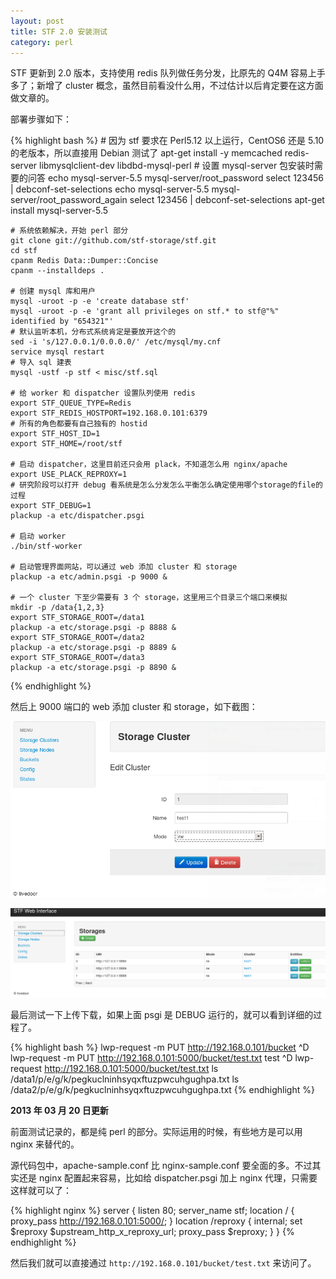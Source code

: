 ```yaml
---
layout: post
title: STF 2.0 安装测试
category: perl
---
```

STF 更新到 2.0 版本，支持使用 redis 队列做任务分发，比原先的 Q4M 容易上手多了；新增了 cluster 概念，虽然目前看没什么用，不过估计以后肯定要在这方面做文章的。

部署步骤如下：

{% highlight bash %}
    # 因为 stf 要求在 Perl5.12 以上运行，CentOS6 还是 5.10 的老版本，所以直接用 Debian 测试了
    apt-get install -y memcached redis-server libmysqlclient-dev libdbd-mysql-perl
    # 设置 mysql-server 包安装时需要的问答
    echo mysql-server-5.5 mysql-server/root_password select 123456 | debconf-set-selections
    echo mysql-server-5.5 mysql-server/root_password_again select 123456 | debconf-set-selections
    apt-get install mysql-server-5.5

    # 系统依赖解决，开始 perl 部分
    git clone git://github.com/stf-storage/stf.git
    cd stf
    cpanm Redis Data::Dumper::Concise
    cpanm --installdeps .

    # 创建 mysql 库和用户
    mysql -uroot -p -e 'create database stf'
    mysql -uroot -p -e 'grant all privileges on stf.* to stf@"%" identified by "654321"'
    # 默认监听本机，分布式系统肯定是要放开这个的
    sed -i 's/127.0.0.1/0.0.0.0/' /etc/mysql/my.cnf
    service mysql restart
    # 导入 sql 建表
    mysql -ustf -p stf < misc/stf.sql

    # 给 worker 和 dispatcher 设置队列使用 redis
    export STF_QUEUE_TYPE=Redis
    export STF_REDIS_HOSTPORT=192.168.0.101:6379
    # 所有的角色都要有自己独有的 hostid
    export STF_HOST_ID=1
    export STF_HOME=/root/stf

    # 启动 dispatcher，这里目前还只会用 plack，不知道怎么用 nginx/apache
    export USE_PLACK_REPROXY=1
    # 研究阶段可以打开 debug 看系统是怎么分发怎么平衡怎么确定使用哪个storage的file的过程
    export STF_DEBUG=1
    plackup -a etc/dispatcher.psgi

    # 启动 worker
    ./bin/stf-worker

    # 启动管理界面网站，可以通过 web 添加 cluster 和 storage
    plackup -a etc/admin.psgi -p 9000 &

    # 一个 cluster 下至少需要有 3 个 storage，这里用三个目录三个端口来模拟
    mkdir -p /data{1,2,3}
    export STF_STORAGE_ROOT=/data1
    plackup -a etc/storage.psgi -p 8888 &
    export STF_STORAGE_ROOT=/data2
    plackup -a etc/storage.psgi -p 8889 &
    export STF_STORAGE_ROOT=/data3
    plackup -a etc/storage.psgi -p 8890 &

{% endhighlight %}

然后上 9000 端口的 web 添加 cluster 和 storage，如下截图：

![cluster](/images/uploads/stf-admin1.png)

![storage](/images/uploads/stf-admin.png)

最后测试一下上传下载，如果上面 psgi 是 DEBUG 运行的，就可以看到详细的过程了。

{% highlight bash %}
    lwp-request -m PUT http://192.168.0.101/bucket
    ^D
    lwp-request -m PUT http://192.168.0.101:5000/bucket/test.txt
    test
    ^D
    lwp-request http://192.168.0.101:5000/bucket/test.txt
    ls /data1/p/e/g/k/pegkuclninhsyqxftuzpwcuhgughpa.txt
    ls /data2/p/e/g/k/pegkuclninhsyqxftuzpwcuhgughpa.txt
{% endhighlight %}

__2013 年 03 月 20 日更新__

前面测试记录的，都是纯 perl 的部分。实际运用的时候，有些地方是可以用 nginx 来替代的。

源代码包中，apache-sample.conf 比 nginx-sample.conf 要全面的多。不过其实还是 nginx 配置起来容易，比如给 dispatcher.psgi 加上 nginx 代理，只需要这样就可以了：

{% highlight nginx %}
server {
    listen 80;
    server_name stf;
    location / {
        proxy_pass http://192.168.0.101:5000/;
    }
    location /reproxy {
        internal;
        set $reproxy $upstream_http_x_reproxy_url;
        proxy_pass $reproxy;
    }
}
{% endhighlight %}

然后我们就可以直接通过 `http://192.168.0.101/bucket/test.txt` 来访问了。

